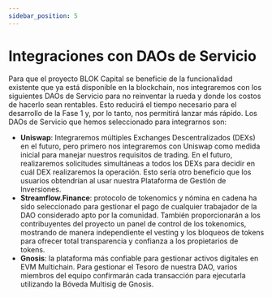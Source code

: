 ```yaml
---
sidebar_position: 5
---
```


# Integraciones con DAOs de Servicio

Para que el proyecto BLOK Capital se beneficie de la funcionalidad existente que ya está disponible en la blockchain, nos integraremos con los siguientes DAOs de Servicio para no reinventar la rueda y donde los costos de hacerlo sean rentables. Esto reducirá el tiempo necesario para el desarrollo de la Fase 1 y, por lo tanto, nos permitirá lanzar más rápido. Los DAOs de Servicio que hemos seleccionado para integrarnos son:

- **Uniswap**: Integraremos múltiples Exchanges Descentralizados (DEXs) en el futuro, pero primero nos integraremos con Uniswap como medida inicial para manejar nuestros requisitos de trading. En el futuro, realizaremos solicitudes simultáneas a todos los DEXs para decidir en cuál DEX realizaremos la operación. Esto sería otro beneficio que los usuarios obtendrían al usar nuestra Plataforma de Gestión de Inversiones.
- **Streamflow.Finance**: protocolo de tokenomics y nómina en cadena ha sido seleccionado para gestionar el pago de cualquier trabajador de la DAO considerado apto por la comunidad. También proporcionarán a los contribuyentes del proyecto un panel de control de los tokenomics, mostrando de manera independiente el vesting y los bloqueos de tokens para ofrecer total transparencia y confianza a los propietarios de tokens.
- **Gnosis**: la plataforma más confiable para gestionar activos digitales en EVM Multichain. Para gestionar el Tesoro de nuestra DAO, varios miembros del equipo confirmarán cada transacción para ejecutarla utilizando la Bóveda Multisig de Gnosis.